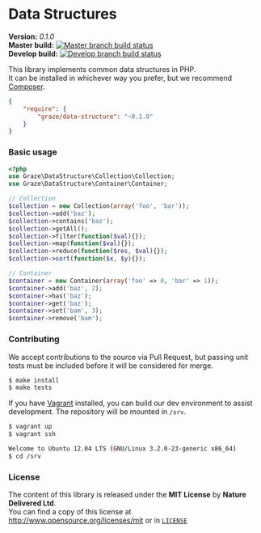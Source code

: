 # Data Structures #

**Version:** *0.1.0*<br/>
**Master build:** [![Master branch build status][travis-master]][travis]<br/>
**Develop build:** [![Develop branch build status][travis-develop]][travis]

This library implements common data structures in PHP.<br/>
It can be installed in whichever way you prefer, but we recommend [Composer][packagist].
```json
{
    "require": {
        "graze/data-structure": "~0.1.0"
    }
}
```

### Basic usage ###
```php
<?php
use Graze\DataStructure\Collection\Collection;
use Graze\DataStructure\Container\Container;

// Collection
$collection = new Collection(array('foo', 'bar'));
$collection->add('baz');
$collection->contains('baz');
$collection->getAll();
$collection->filter(function($val){});
$collection->map(function($val){});
$collection->reduce(function($res, $val){});
$collection->sort(function($x, $y){});

// Container
$container = new Container(array('foo' => 0, 'bar' => 1));
$container->add('baz', 2);
$container->has('baz');
$container->get('baz');
$container->set('bam', 3);
$container->remove('bam');
```


### Contributing ###
We accept contributions to the source via Pull Request,
but passing unit tests must be included before it will be considered for merge.
```bash
$ make install
$ make tests
```

If you have [Vagrant][vagrant] installed, you can build our dev environment to assist development.
The repository will be mounted in `/srv`.
```bash
$ vagrant up
$ vagrant ssh

Welcome to Ubuntu 12.04 LTS (GNU/Linux 3.2.0-23-generic x86_64)
$ cd /srv
```


### License ###
The content of this library is released under the **MIT License** by **Nature Delivered Ltd**.<br/>
You can find a copy of this license at http://www.opensource.org/licenses/mit or in [`LICENSE`][license]


<!-- Links -->
[travis]: https://travis-ci.org/graze/DataStructure
[travis-master]: https://travis-ci.org/graze/DataStructure.png?branch=master
[travis-develop]: https://travis-ci.org/graze/DataStructure.png?branch=develop
[packagist]: https://packagist.org/packages/graze/data-structure
[vagrant]:   http://vagrantup.com
[license]:   /LICENSE
